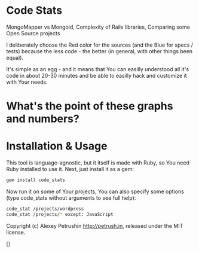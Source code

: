 # Code Stats

MongoMapper vs Mongoid, Complexity of Rails libraries, Comparing some Open Source projects

I deliberately choose the Red color for the sources (and the Blue for specs / tests) because the less code - the better (in general, with other things been equal).

It's simple as an egg - and it means that You can easilly understood all it's code in about 20-30 minutes and be able to easilly hack and customize it with Your needs.

# What's the point of these graphs and numbers?

# Installation & Usage

This tool is language-agnostic, but it itself is made with Ruby, so You need Ruby installed to use it. Next, just install it as a gem:

``` bash
gem install code_stats
```

Now run it on some of Your projects, You can also specify some options (type code_stats without arguments to see full help):

``` bash
code_stat /projects/wordpress
code_stat /projects/* except: JavaScript
```

Copyright (c) Alexey Petrushin http://petrush.in, released under the MIT license.

[]